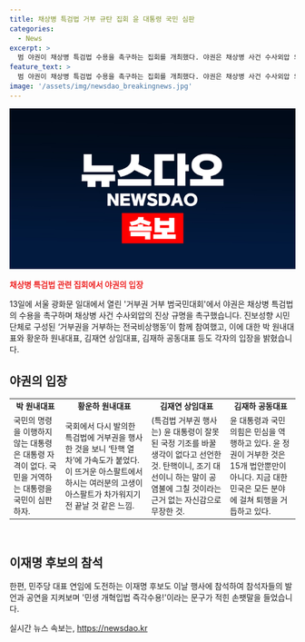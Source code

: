 ```yaml
---
title: 채상병 특검법 거부 규탄 집회 윤 대통령 국민 심판
categories:
  - News
excerpt: >
  범 야권이 채상병 특검법 수용을 촉구하는 집회를 개최했다. 야권은 채상병 사건 수사외압 의혹의 진상을 규명하고, 대통령 탄핵 가능성을 시사하기도 했다. 박찬대 민주당 대표 직무대행은 거부권을 행사한 대통령은 대통령 자격이 없다며 강하게 주장했고, 김재연 진보당 상임대표는 윤 대통령이 잘못된 국정 기조를 바꿀 생각이 없다고 주장했다. 참가자들은 정부서울청사로 행진하며 민주당 대표 연임에 도전하는 이재명 후보도 참석한 것으로 알려졌다.
feature_text: >
  범 야권이 채상병 특검법 수용을 촉구하는 집회를 개최했다. 야권은 채상병 사건 수사외압 의혹의 진상을 규명하고, 대통령 탄핵 가능성을 시사하기도 했다. 박찬대 민주당 대표 직무대행은 거부권을 행사한 대통령은 대통령 자격이 없다며 강하게 주장했고, 김재연 진보당 상임대표는 윤 대통령이 잘못된 국정 기조를 바꿀 생각이 없다고 주장했다. 참가자들은 정부서울청사로 행진하며 민주당 대표 연임에 도전하는 이재명 후보도 참석한 것으로 알려졌다.
image: '/assets/img/newsdao_breakingnews.jpg'
---
```


<p><img src="/assets/img/newsdao_breakingnews.jpg" alt="firstkoreanews 속보" /></p>

<p><b><span style="color: #ee2323;">채상병 특검법 관련 집회에서 야권의 입장</span></b></p>

<p data-ke-size="size16">13일에 서울 광화문 일대에서 열린 '거부권 거부 범국민대회'에서 야권은 채상병 특검법의 수용을 촉구하며 채상병 사건 수사외압의 진상 규명을 촉구했습니다. 진보성향 시민단체로 구성된 ‘거부권을 거부하는 전국비상행동’이 함께 참여했고, 이에 대한 박 원내대표와 황운하 원내대표, 김재연 상임대표, 김재하 공동대표 등도 각자의 입장을 밝혔습니다.</p>

<h2 data-ke-size="size26">야권의 입장</h2>

<table>
  <tr>
    <td style="text-align: center; height: 17px;"><b>박 원내대표</b></td>
    <td style="text-align: center; height: 17px;"><b>황운하 원내대표</b></td>
    <td style="text-align: center; height: 17px;"><b>김재연 상임대표</b></td>
    <td style="text-align: center; height: 17px;"><b>김재하 공동대표</b></td>
  </tr>
  <tr>
    <td>국민의 명령을 이행하지 않는 대통령은 대통령 자격이 없다. 국민을 거역하는 대통령을 국민이 심판하자.</td>
    <td>국회에서 다시 발의한 특검법에 거부권을 행사한 것을 보니 ‘탄핵 열차’에 가속도가 붙었다. 이 뜨거운 아스팔트에서 하시는 여러분의 고생이 아스팔트가 차가워지기 전 끝날 것 같은 느낌.</td>
    <td>(특검법 거부권 행사는) 윤 대통령이 잘못된 국정 기조를 바꿀 생각이 없다고 선언한 것. 탄핵이니, 조기 대선이니 하는 말이 공염불에 그칠 것이라는 근거 없는 자신감으로 무장한 것.</td>
    <td>윤 대통령과 국민의힘은 민심을 역행하고 있다. 윤 정권이 거부한 것은 15개 법안뿐만이 아니다. 지금 대한민국은 모든 분야에 걸쳐 퇴행을 거듭하고 있다.</td>
  </tr>
</table>

<p data-ke-size="size16">&nbsp;</p>

<h2 data-ke-size="size26">이재명 후보의 참석</h2>

<p data-ke-size="size16">한편, 민주당 대표 연임에 도전하는 이재명 후보도 이날 행사에 참석하여 참석자들의 발언과 공연을 지켜보며 '민생 개혁입법 즉각수용!'이라는 문구가 적힌 손팻말을 들었습니다.</p>
실시간 뉴스 속보는, <a href="https://newsdao.kr" rel="dofollow">https://newsdao.kr</a>


